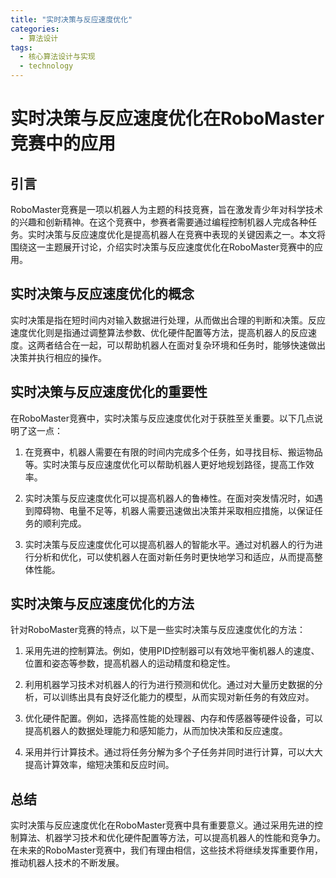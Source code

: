 ```yaml
---  
title: "实时决策与反应速度优化"  
categories:  
  - 算法设计  
tags: 
  - 核心算法设计与实现 
  - technology  
---  
```


# 实时决策与反应速度优化在RoboMaster竞赛中的应用

## 引言

RoboMaster竞赛是一项以机器人为主题的科技竞赛，旨在激发青少年对科学技术的兴趣和创新精神。在这个竞赛中，参赛者需要通过编程控制机器人完成各种任务。实时决策与反应速度优化是提高机器人在竞赛中表现的关键因素之一。本文将围绕这一主题展开讨论，介绍实时决策与反应速度优化在RoboMaster竞赛中的应用。

## 实时决策与反应速度优化的概念

实时决策是指在短时间内对输入数据进行处理，从而做出合理的判断和决策。反应速度优化则是指通过调整算法参数、优化硬件配置等方法，提高机器人的反应速度。这两者结合在一起，可以帮助机器人在面对复杂环境和任务时，能够快速做出决策并执行相应的操作。

## 实时决策与反应速度优化的重要性

在RoboMaster竞赛中，实时决策与反应速度优化对于获胜至关重要。以下几点说明了这一点：

1. 在竞赛中，机器人需要在有限的时间内完成多个任务，如寻找目标、搬运物品等。实时决策与反应速度优化可以帮助机器人更好地规划路径，提高工作效率。

2. 实时决策与反应速度优化可以提高机器人的鲁棒性。在面对突发情况时，如遇到障碍物、电量不足等，机器人需要迅速做出决策并采取相应措施，以保证任务的顺利完成。

3. 实时决策与反应速度优化可以提高机器人的智能水平。通过对机器人的行为进行分析和优化，可以使机器人在面对新任务时更快地学习和适应，从而提高整体性能。

## 实时决策与反应速度优化的方法

针对RoboMaster竞赛的特点，以下是一些实时决策与反应速度优化的方法：

1. 采用先进的控制算法。例如，使用PID控制器可以有效地平衡机器人的速度、位置和姿态等参数，提高机器人的运动精度和稳定性。

2. 利用机器学习技术对机器人的行为进行预测和优化。通过对大量历史数据的分析，可以训练出具有良好泛化能力的模型，从而实现对新任务的有效应对。

3. 优化硬件配置。例如，选择高性能的处理器、内存和传感器等硬件设备，可以提高机器人的数据处理能力和感知能力，从而加快决策和反应速度。

4. 采用并行计算技术。通过将任务分解为多个子任务并同时进行计算，可以大大提高计算效率，缩短决策和反应时间。

## 总结

实时决策与反应速度优化在RoboMaster竞赛中具有重要意义。通过采用先进的控制算法、机器学习技术和优化硬件配置等方法，可以提高机器人的性能和竞争力。在未来的RoboMaster竞赛中，我们有理由相信，这些技术将继续发挥重要作用，推动机器人技术的不断发展。 
